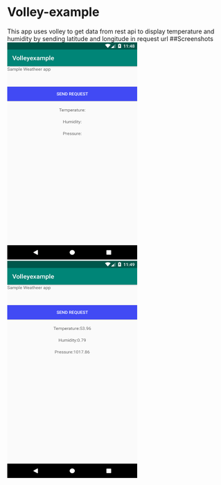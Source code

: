 # Volley-example
This app uses volley to get data from rest api to display temperature and humidity by sending latitude and longitude in request url
##Screenshots
<img src="https://raw.githubusercontent.com/salmanma6/Volley-example/master/s1.png" width="300px" height="500px" />
<img src="https://raw.githubusercontent.com/salmanma6/Volley-example/master/s2.png" width="300px" height="500px" />
